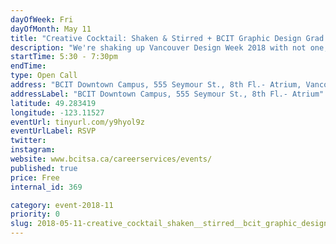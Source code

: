 ```yaml
---
dayOfWeek: Fri
dayOfMonth: May 11
title: "Creative Cocktail: Shaken & Stirred + BCIT Graphic Design Grad Show"
description: "We're shaking up Vancouver Design Week 2018 with not one, but two deliciously addictive creative events.<br> <br> Featuring a line-up of multi-disciplinary designers, each showcasing their career paths and presenting design beyond the drawing board. This event will also give you access to the BCIT Graphic Design Grad Show 2018.<br> <br> We welcome you to celebrate with the graduates and view their work."
startTime: 5:30 - 7:30pm 
endTime: 
type: Open Call
address: "BCIT Downtown Campus, 555 Seymour St., 8th Fl.- Atrium, Vancouver, BC, Canada"
addressLabel: "BCIT Downtown Campus, 555 Seymour St., 8th Fl.- Atrium"
latitude: 49.283419
longitude: -123.11527
eventUrl: tinyurl.com/y9hyol9z
eventUrlLabel: RSVP
twitter: 
instagram: 
website: www.bcitsa.ca/careerservices/events/
published: true
price: Free
internal_id: 369

category: event-2018-11
priority: 0
slug: 2018-05-11-creative_cocktail_shaken__stirred__bcit_graphic_design_grad_show
---
```

